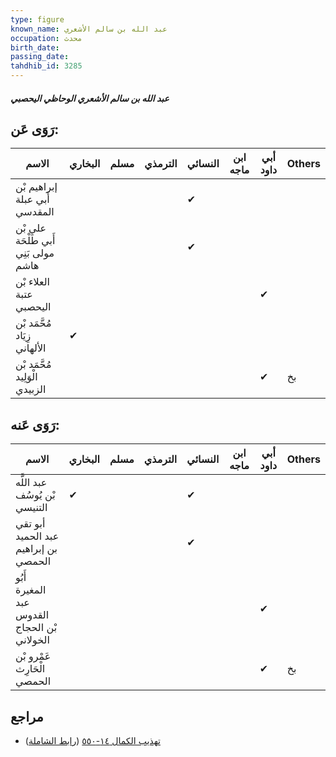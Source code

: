 ```yaml
---
type: figure
known_name: عبد الله بن سالم الأشعري
occupation: محدث
birth_date:
passing_date:
tahdhib_id: 3285
---
```

##### عبد الله بن سالم الأشعري الوحاظي اليحصبي

## رَوَى عَن:
| الاسم                                | البخاري | مسلم | الترمذي | النسائي | ابن ماجه | أبي داود | Others |
| ------------------------------------ | ------- | ---- | ------- | ------- | -------- | -------- | ------ |
| إبراهيم بْن أَبي عبلة المقدسي        |         |      |         | ✔       |          |          |        |
| علي بْن أَبي طَلْحَة مولى بَنِي هاشم |         |      |         | ✔       |          |          |        |
| العلاء بْن عتبة اليحصبي              |         |      |         |         |          | ✔        |        |
| مُحَّمَد بْن زِيَاد الألهاني         | ✔       |      |         |         |          |          |        |
| مُحَّمَد بْن الْوَلِيد الزبيدي       |         |      |         |         |          | ✔        | بخ     |
## رَوَى عَنه:
| الاسم                                        | البخاري | مسلم | الترمذي | النسائي | ابن ماجه | أبي داود | Others |
| -------------------------------------------- | ------- | ---- | ------- | ------- | -------- | -------- | ------ |
| عبد اللَّه بْن يُوسُف التنيسي                | ✔       |      |         | ✔       |          |          |        |
| أبو تقي عبد الحميد بن إبراهيم الحمصي         |         |      |         | ✔       |          |          |        |
| أَبُو المغيرة عبد القدوس بْن الحجاج الخولاني |         |      |         |         |          | ✔        |        |
| عَمْرو بْن الْحَارِث الحمصي                  |         |      |         |         |          | ✔        | بخ     |
## مراجع
- [تهذيب الكمال ١٤-٥٥٠](obsidian://open?vault=Tahdhib-al-Kamal&file=Figures/٣٢٨٥-عبد%20الله%20بن%20سالم%20الأشعري%20الوحاظي%20اليحصبي) ([رابط الشاملة](https://shamela.ws/book/3722/7478))